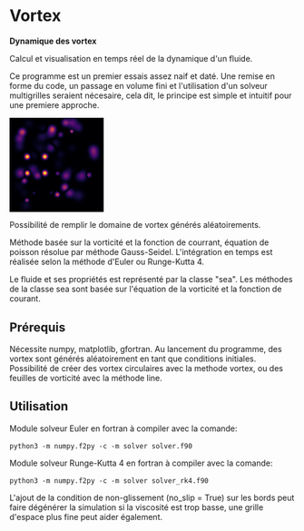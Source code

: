 # Vortex
**Dynamique des vortex**

Calcul et visualisation en temps réel de la dynamique d'un fluide.

Ce programme est un premier essais assez naif et daté. Une remise en forme du code, un passage en volume fini et l'utilisation d'un solveur multigrilles seraient nécesaire, cela dit, le principe est simple et intuitif pour une premiere approche. 

<img src="vortex.gif" align="center" width="33%"></img>

Possibilité de remplir le domaine de vortex générés aléatoirements.

Méthode basée sur la vorticité et la fonction de courrant, équation de poisson résolue par méthode Gauss-Seidel. L'intégration en temps est réalisée selon la méthode d'Euler ou Runge-Kutta 4.  

Le fluide et ses propriétés est représenté par la classe "sea". Les méthodes de la classe sea sont basée sur l'équation de la vorticité et la fonction de courant.

## Prérequis
Nécessite numpy, matplotlib, gfortran. Au lancement du programme, des vortex sont générés aléatoirement en tant que conditions initiales. Possibilité de créer des vortex circulaires avec la methode vortex, ou des feuilles de vorticité avec la méthode line. 

## Utilisation 
Module solveur Euler en fortran à compiler avec la comande:

    python3 -m numpy.f2py -c -m solver solver.f90

Module solveur Runge-Kutta 4 en fortran à compiler avec la comande:

    python3 -m numpy.f2py -c -m solver solver_rk4.f90

L'ajout de la condition de non-glissement (no_slip = True) sur les bords peut faire dégénérer la simulation si la viscosité est trop basse, une grille d'espace plus fine peut aider également. 
